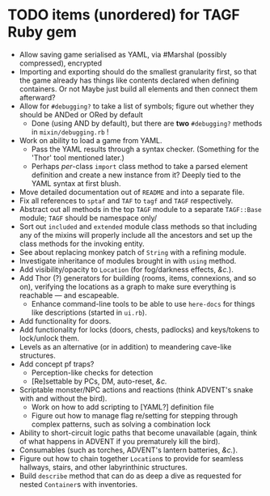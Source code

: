 # TODO items (unordered) for TAGF Ruby gem

* Allow saving game serialised as YAML, via #Marshal (possibly
  compressed), encrypted
* Importing and exporting should do the smallest granularity first, so
  that the game already has things like contents declared when
  defining containers.  Or not  Maybe just build all elements and then
  connect them afterward?
* Allow for `#debugging?` to take a list of symbols; figure out
  whether they should be ANDed or ORed by default
  * Done (using AND by default), but there are **two** `#debugging?`
    methods in `mixin/debugging.rb` !
* Work on ability to load a game from YAML.
  * Pass the YAML results through a syntax checker.  (Something for
    the 'Thor' tool mentioned later.)
  * Perhaps _per_-class `import` class method to take a parsed element
    definition and create a new instance from it?  Deeply tied to the
    YAML syntax at first blush.
* Move detailed documentation out of `README` and into a separate
  file.
* Fix all references to `sptaf` and `TAF` to `tagf` and `TAGF`
  respectively.
* Abstract out all methods in the top `TAGF` module to a separate
  `TAGF::Base` module; `TAGF` should be namespace only/
* Sort out `included` and `extended` module class methods so that
  including any of the mixins will properly include all the ancestors
  and set up the class methods for the invoking entity.
* See about replacing monkey patch of `String` with a refining module.
* Investigate inheritance of modules brought in with `using` method.
* Add visibility/opacity to `Location` (for fog/darkness effects,
  *&c.*).
* Add Thor (?) generators for building (rooms, items, connexions, and
  so on), verifying the locations as a graph to make sure everything
  is reachable — and escapeable.
  * Enhance command-line tools to be able to use `here-docs` for
    things like descriptions (started in `ui.rb`).
* Add functionality for doors.
* Add functionality for locks (doors, chests, padlocks) and
  keys/tokens to lock/unlock them.
* Levels as an alternative (or in addition) to meandering cave-like
  structures.
* Add concept pf traps?
  * Perception-like checks for detection
  * [Re]settable by PCs, DM, auto-reset, *&c.*
* Scriptable monster/NPC actions and reactions (think ADVENT's snake
  with and without the bird).
  * Work on how to add scripting to [YAML?] definition file
  * Figure out how to manage flag re/setting for stepping through
    complex patterns, such as solving a combination lock 
* Ability to short-circuit logic paths that become unavailable (again,
  think of what happens in ADVENT if you prematurely kill the bird).
* Consumables (such as torches, ADVENT's lantern batteries, *&c.*).
* Figure out how to chain together `Location`s to provide for seamless
  hallways, stairs, and other labyrinthinic structures.
* Build `describe` method that can do as deep a dive as requested for
  nested `Container`s with inventories.

  
<!-- Local Variables: -->
<!-- mode: markdown -->
<!-- page-delimiter: "^[[:space:]]*<!-- \\(--\\|\\+\\+\\)" -->
<!-- eval: (if (intern-soft "fci-mode") (fci-mode 1)) -->
<!-- eval: (auto-fill-mode 1) -->
<!-- End: -->
